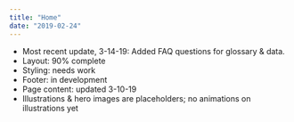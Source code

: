 ```yaml
---
title: "Home"
date: "2019-02-24"
---
```

- Most recent update, 3-14-19: Added FAQ questions for glossary & data.
- Layout: 90% complete
- Styling: needs work
- Footer: in development
- Page content: updated 3-10-19
- Illustrations & hero images are placeholders; no animations on illustrations yet
